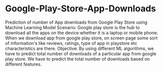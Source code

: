 # Google-Play-Store-App-Downloads
Prediction of number of App downloads from Google Play Store using Machine Learning Model
Scenario: Google play store is the hub to download all the apps on the device whether it is a laptop or mobile phone. When we download app from google play store, on screen page some sort of information's like reviews, ratings, type of app in playstore etc characteristics are there.
Objective: By using different ML algorithms, we have to predict total number of downloads of a particular app from google play store. We have to predict the total number of downloads based on different features.
